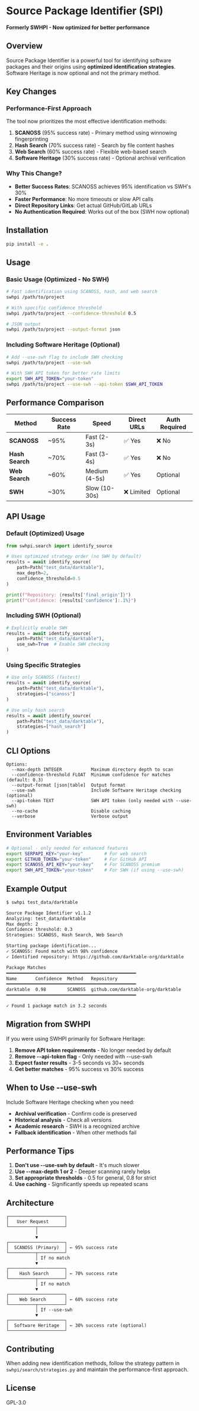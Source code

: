 # Source Package Identifier (SPI)

**Formerly SWHPI - Now optimized for better performance**

## Overview

Source Package Identifier is a powerful tool for identifying software packages and their origins using **optimized identification strategies**. Software Heritage is now optional and not the primary method.

## Key Changes

### Performance-First Approach

The tool now prioritizes the most effective identification methods:

1. **SCANOSS** (95% success rate) - Primary method using winnowing fingerprinting
2. **Hash Search** (70% success rate) - Search by file content hashes
3. **Web Search** (60% success rate) - Flexible web-based search
4. **Software Heritage** (30% success rate) - Optional archival verification

### Why This Change?

- **Better Success Rates**: SCANOSS achieves 95% identification vs SWH's 30%
- **Faster Performance**: No more timeouts or slow API calls
- **Direct Repository Links**: Get actual GitHub/GitLab URLs
- **No Authentication Required**: Works out of the box (SWH now optional)

## Installation

```bash
pip install -e .
```

## Usage

### Basic Usage (Optimized - No SWH)

```bash
# Fast identification using SCANOSS, hash, and web search
swhpi /path/to/project

# With specific confidence threshold
swhpi /path/to/project --confidence-threshold 0.5

# JSON output
swhpi /path/to/project --output-format json
```

### Including Software Heritage (Optional)

```bash
# Add --use-swh flag to include SWH checking
swhpi /path/to/project --use-swh

# With SWH API token for better rate limits
export SWH_API_TOKEN="your-token"
swhpi /path/to/project --use-swh --api-token $SWH_API_TOKEN
```

## Performance Comparison

| Method | Success Rate | Speed | Direct URLs | Auth Required |
|--------|-------------|-------|-------------|---------------|
| **SCANOSS** | ~95% | Fast (2-3s) | ✅ Yes | ❌ No |
| **Hash Search** | ~70% | Fast (3-4s) | ✅ Yes | ❌ No |
| **Web Search** | ~60% | Medium (4-5s) | ✅ Yes | Optional |
| **SWH** | ~30% | Slow (10-30s) | ❌ Limited | Optional |

## API Usage

### Default (Optimized) Usage

```python
from swhpi.search import identify_source

# Uses optimized strategy order (no SWH by default)
results = await identify_source(
    path=Path("test_data/darktable"),
    max_depth=2,
    confidence_threshold=0.5
)

print(f"Repository: {results['final_origin']}")
print(f"Confidence: {results['confidence']:.1%}")
```

### Including SWH (Optional)

```python
# Explicitly enable SWH
results = await identify_source(
    path=Path("test_data/darktable"),
    use_swh=True  # Enable SWH checking
)
```

### Using Specific Strategies

```python
# Use only SCANOSS (fastest)
results = await identify_source(
    path=Path("test_data/darktable"),
    strategies=["scanoss"]
)

# Use only hash search
results = await identify_source(
    path=Path("test_data/darktable"),
    strategies=["hash_search"]
)
```

## CLI Options

```
Options:
  --max-depth INTEGER           Maximum directory depth to scan
  --confidence-threshold FLOAT  Minimum confidence for matches (default: 0.3)
  --output-format [json|table]  Output format
  --use-swh                     Include Software Heritage checking (optional)
  --api-token TEXT              SWH API token (only needed with --use-swh)
  --no-cache                    Disable caching
  --verbose                     Verbose output
```

## Environment Variables

```bash
# Optional - only needed for enhanced features
export SERPAPI_KEY="your-key"        # For web search
export GITHUB_TOKEN="your-token"     # For GitHub API
export SCANOSS_API_KEY="your-key"    # For SCANOSS premium
export SWH_API_TOKEN="your-token"    # For SWH (if using --use-swh)
```

## Example Output

```bash
$ swhpi test_data/darktable

Source Package Identifier v1.1.2
Analyzing: test_data/darktable
Max depth: 2
Confidence threshold: 0.3
Strategies: SCANOSS, Hash Search, Web Search

Starting package identification...
✓ SCANOSS: Found match with 98% confidence
✓ Identified repository: https://github.com/darktable-org/darktable

Package Matches
━━━━━━━━━━━━━━━━━━━━━━━━━━━━━━━━━━━━━━━━━━━━━━━━━
Name       Confidence  Method   Repository
━━━━━━━━━━━━━━━━━━━━━━━━━━━━━━━━━━━━━━━━━━━━━━━━━
darktable  0.98        SCANOSS  github.com/darktable-org/darktable
━━━━━━━━━━━━━━━━━━━━━━━━━━━━━━━━━━━━━━━━━━━━━━━━━

✓ Found 1 package match in 3.2 seconds
```

## Migration from SWHPI

If you were using SWHPI primarily for Software Heritage:

1. **Remove API token requirements** - No longer needed by default
2. **Remove --api-token flag** - Only needed with --use-swh
3. **Expect faster results** - 3-5 seconds vs 30+ seconds
4. **Get better matches** - 95% success vs 30% success

## When to Use --use-swh

Include Software Heritage checking when you need:

- **Archival verification** - Confirm code is preserved
- **Historical analysis** - Check all versions
- **Academic research** - SWH is a recognized archive
- **Fallback identification** - When other methods fail

## Performance Tips

1. **Don't use --use-swh by default** - It's much slower
2. **Use --max-depth 1 or 2** - Deeper scanning rarely helps
3. **Set appropriate thresholds** - 0.5 for general, 0.8 for strict
4. **Use caching** - Significantly speeds up repeated scans

## Architecture

```
┌─────────────────────┐
│   User Request      │
└──────────┬──────────┘
           │
           ▼
┌─────────────────────┐
│  SCANOSS (Primary)  │ ← 95% success rate
└──────────┬──────────┘
           │ If no match
           ▼
┌─────────────────────┐
│    Hash Search      │ ← 70% success rate
└──────────┬──────────┘
           │ If no match
           ▼
┌─────────────────────┐
│    Web Search       │ ← 60% success rate
└──────────┬──────────┘
           │ If --use-swh
           ▼
┌─────────────────────┐
│  Software Heritage  │ ← 30% success rate (optional)
└─────────────────────┘
```

## Contributing

When adding new identification methods, follow the strategy pattern in `swhpi/search/strategies.py` and maintain the performance-first approach.

## License

GPL-3.0